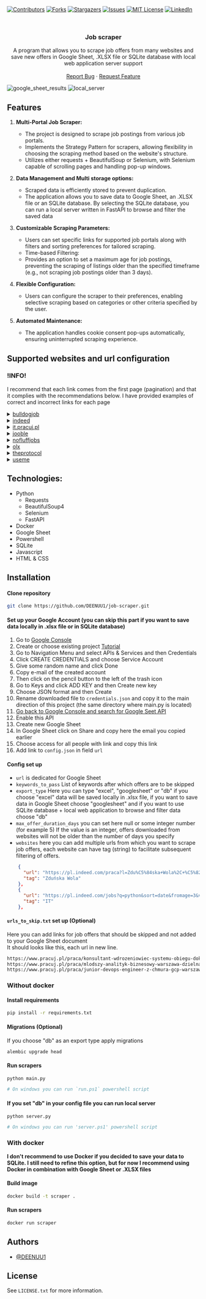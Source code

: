 [![Contributors][contributors-shield]][contributors-url]
[![Forks][forks-shield]][forks-url]
[![Stargazers][stars-shield]][stars-url]
[![Issues][issues-shield]][issues-url]
[![MIT License][license-shield]][license-url]
[![LinkedIn][linkedin-shield]][linkedin-url]



<br />
<div align="center">
  <h3 align="center">Job scraper</h3>

  <p align="center">
    A program that allows you to scrape job offers from many websites and save new offers in Google Sheet, .XLSX file or SQLite database with local web application server support
    <br />
    <br />
    <a href="https://github.com/DEENUU1/tvtime-scraper/issues">Report Bug</a>
    ·
    <a href="https://github.com/DEENUU1/tvtime-scraper/issues">Request Feature</a>
  </p>
</div>

<img src="assets/gs.png" alt="google_sheet_results">
<img src="assets/server2.png" alt="local_server">

## Features

1. **Multi-Portal Job Scraper:**
   - The project is designed to scrape job postings from various job portals.
   - Implements the Strategy Pattern for scrapers, allowing flexibility in choosing the scraping method based on the website's structure.
   - Utilizes either requests + BeautifulSoup or Selenium, with Selenium capable of scrolling pages and handling pop-up windows.

2. **Data Management and Multi storage options:**
   - Scraped data is efficiently stored to prevent duplication.
   - The application allows you to save data to Google Sheet, an .XLSX file or an SQLite database.
By selecting the SQLite database, you can run a local server written in FastAPI to browse and filter the saved data

3. **Customizable Scraping Parameters:**
   - Users can set specific links for supported job portals along with filters and sorting preferences for tailored scraping.
   - Time-based Filtering:
   - Provides an option to set a maximum age for job postings, preventing the scraping of listings older than the specified timeframe (e.g., not scraping job postings older than 3 days).

4. **Flexible Configuration:**
   - Users can configure the scraper to their preferences, enabling selective scraping based on categories or other criteria specified by the user.

5. **Automated Maintenance:**
   - The application handles cookie consent pop-ups automatically, ensuring uninterrupted scraping experience.

## Supported websites and url configuration

### !INFO! 
I recommend that each link comes from the first page (pagination) and that it complies with the recommendations below. I have provided examples of correct and incorrect links for each page

<details>
<summary><a href="https://bulldogjob.pl/">bulldogjob</a></summary>

```
# bulldogjob.pl url must ends with "/page,"

https://bulldogjob.pl/companies/jobs/page,  # valid
https://bulldogjob.pl/companies/jobs/s/skills,Python,JavaScript/page, #valid

https://bulldogjob.pl/companies/jobs/s/skills,Python,JavaScript # invalid
```

</details>

<details>
<summary><a href="https://pl.indeed.com/?from=gnav-jobsearch--indeedmobile">indeed</a></summary>

```
# indeed.com url have to include some parameters

https://pl.indeed.com/jobs?q=&l=Warszawa%2C+mazowieckie&from=searchOnHP&vjk=1593bca04b48ed8a # valid (choose Warsaw as a location)

https://pl.indeed.com/ # invalid

```

</details>
<details>
<summary><a href="https://it.pracuj.pl/praca">it.pracuj.pl</a></summary>

```
https://it.pracuj.pl/praca # valid
https://it.pracuj.pl/praca?itth=50%2C75 # valid
```

</details>
<details>
<summary><a href="https://pl.jooble.org/SearchResult">jooble</a></summary>

```
# Here you need to add some filters on the website, then copy url and scroll few times
# and then change `?p=` value to for example 10000 

https://pl.jooble.org/SearchResult?p=10000&rgns=Warszawa # valid
https://pl.jooble.org/SearchResult?rgns=Warszawa # invalid

```

</details>
<details>
<summary><a href="https://nofluffjobs.com/pl">nofluffjobs</a></summary>

```
https://nofluffjobs.com/pl # valid
https://nofluffjobs.com/pl/.NET?page=1&criteria=seniority%3Dtrainee,junior # valid
```

If script looped, please check this issue https://github.com/DEENUU1/job-scraper/issues/2

</details>
<details>
<summary><a href="https://www.olx.pl/praca/">olx</a></summary>

```
# Scraping data from OLX is a little more difficult
# First you need to go to https://www.olx.pl/praca/ and choose all filters that you need 
# Then click the right mouse button and go to Devtools
# Go to Network tab and refresh the page
# Scroll to the end and go to page 2 (pagination)
# Scroll to the end again and now in the Network tab search for a JSON with url like this "https://www.olx.pl/api/v1/offers/?offset=40&...."
# In my example it looks like this https://www.olx.pl/api/v1/offers/?offset=40&limit=40&category_id=4&filter_refiners=spell_checker&sl=18c34ade124x23bc10a5
# Then click links and go to previous 
# Cope this link from your browser and add to config.json file
```

</details>
<details>
<summary><a href="https://theprotocol.it/filtry/java;t/trainee,assistant;p">theprotocol</a></summary>

```
https://theprotocol.it/filtry/java;t/trainee,assistant;p # valid
https://theprotocol.it/praca # valid 
```

</details>
<details>
<summary><a href="https://useme.com/pl/jobs/category/programowanie-i-it,35/">useme</a></summary>

```
https://useme.com/pl/jobs/category/programowanie-i-it,35/ # valid
https://useme.com/pl/jobs/category/multimedia,36/ # valid
https://useme.com/pl/jobs/category/serwisy-internetowe,34/ # valid
https://useme.com/pl/jobs/category/serwisy-internetowe,34/sklepy-internetowe,97/ # valid
```

</details>



## Technologies:
- Python
  - Requests
  - BeautifulSoup4
  - Selenium
  - FastAPI
- Docker 
- Google Sheet
- Powershell
- SQLite
- Javascript
- HTML & CSS

## Installation

#### Clone repository
```bash
git clone https://github.com/DEENUU1/job-scraper.git
```

#### Set up your Google Account (you can skip this part if you want to save data locally in .xlsx file or in SQLite database)
1. Go to <a href="https://console.cloud.google.com/welcome?project=private-418116">Google Console</a>
2. Create or choose existing project <a href="https://developers.google.com/workspace/guides/create-project?hl=pl">Tutorial</a>
3. Go to Navigation Menu and select APIs & Services and then Credentials
4. Click CREATE CREDENTIALS and choose Service Account
5. Give some random name and click Done
6. Copy e-mail of the created account
7. Then click on the pencil button to the left of the trash icon
8. Go to Keys and click ADD KEY and then Create new key
9. Choose JSON format and then Create 
10. Rename downloaded file to `credentials.json` and copy it to the main direction of this project (the same directory where main.py is located)
11. <a href="https://console.cloud.google.com/marketplace/product/google/sheets.googleapis.com?q=search&referrer=search&project=private-418116" >Go back to Google Console and search for Google Seet API</a>
12. Enable this API
13. Create new Google Sheet 
14. In Google Sheet click on Share and copy here the email you copied earlier
15. Choose access for all people with link and copy this link
16. Add link to `config.json` in field `url`

#### Config set up
- `url` is dedicated for Google Sheet 
- `keywords_to_pass` List of keywords after which offers are to be skipped
- `export_type` Here you can type "excel", "googlesheet" or "db" if you choose "excel" data will be saved locally in .xlsx file, if you want to save data in Google Sheet choose "googlesheet" and if you want to use SQLite database + local web application to browse and filter data choose "db"
- `max_offer_duration_days` you can set here null or some integer number (for example 5) If the value is an integer, offers downloaded from websites will not be older than the number of days you specify
- `websites` here you can add multiple urls from which you want to scrape job offers, each website can have tag (string) to facilitate subsequent filtering of offers.
```json
    {
      "url": "https://pl.indeed.com/praca?l=Zdu%C5%84ska+Wola%2C+%C5%82%C3%B3dzkie&radius=10&sort=date&vjk=adc0ec0fd20bd577",
      "tag": "Zduńska Wola"
    },
    {
      "url": "https://pl.indeed.com/jobs?q=python&sort=date&fromage=3&vjk=a986e0ad45696cf8",
      "tag": "IT"
    },
```

#### `urls_to_skip.txt` set up **(Optional)**
Here you can add links for job offers that should be skipped and not added to your Google Sheet document
<br>
It should looks like this, each url in new line. 
```txt
https://www.pracuj.pl/praca/konsultant-wdrozeniowiec-systemu-obiegu-dokumentow-warszawa-poloneza-93,oferta,1003226213?s=4a77b1b9&searchId=MTcxMTM3NTM0NDY5NS4yNjcz
https://www.pracuj.pl/praca/mlodszy-analityk-biznesowy-warszawa-dzielna-60,oferta,1003211869?s=4a77b1b9&searchId=MTcxMTM3NTM0NDY5NS4yNjcz
https://www.pracuj.pl/praca/junior-devops-engineer-z-chmura-gcp-warszawa,oferta,1003220296?s=4a77b1b9&searchId=MTcxMTM3NTM0NDY5NS4yNjcz
```

### Without docker
#### Install requirements
```bash
pip install -r requirements.txt
```

#### Migrations (Optional)
If you choose "db" as an export type apply migrations
```bash
alembic upgrade head
```

#### Run scrapers
```bash
python main.py

# On windows you can run `run.ps1` powershell script
```

#### If you set "db" in your config file you can run local server
```bash
python server.py

# On windows you can run 'server.ps1' powershell script
```

### With docker
**I don't recommend to use Docker if you decided to save your data to SQLite. 
I still need to refine this option, but for now I recommend using Docker in combination with Google Sheet or .XLSX files**
#### Build image
```bash
docker build -t scraper .
```

#### Run scrapers
```bash
docker run scraper
```


## Authors

- [@DEENUU1](https://www.github.com/DEENUU1)

<!-- LICENSE -->

## License

See `LICENSE.txt` for more information.


<!-- MARKDOWN LINKS & IMAGES -->
<!-- https://www.markdownguide.org/basic-syntax/#reference-style-links -->

[contributors-shield]: https://img.shields.io/github/contributors/DEENUU1/job-scraper.svg?style=for-the-badge

[contributors-url]: https://github.com/DEENUU1/job-scraper/graphs/contributors

[forks-shield]: https://img.shields.io/github/forks/DEENUU1/job-scraper.svg?style=for-the-badge

[forks-url]: https://github.com/DEENUU1/job-scraper/network/members

[stars-shield]: https://img.shields.io/github/stars/DEENUU1/job-scraper.svg?style=for-the-badge

[stars-url]: https://github.com/DEENUU1/job-scraper/stargazers

[issues-shield]: https://img.shields.io/github/issues/DEENUU1/job-scraper.svg?style=for-the-badge

[issues-url]: https://github.com/DEENUU1/job-scraper/issues

[license-shield]: https://img.shields.io/github/license/DEENUU1/job-scraper.svg?style=for-the-badge

[license-url]: https://github.com/DEENUU1/job-scraper/blob/master/LICENSE.txt

[linkedin-shield]: https://img.shields.io/badge/-LinkedIn-black.svg?style=for-the-badge&logo=linkedin&colorB=555

[linkedin-url]: https://linkedin.com/in/kacper-wlodarczyk

[basic]: https://github.com/DEENUU1/job-scraper/blob/main/assets/v1_2/basic.gif?raw=true

[full]: https://github.com/DEENUU1/job-scraper/blob/main/assets/v1_2/full.gif?raw=true

[search]: https://github.com/DEENUU1/job-scraper/blob/main/assets/v1_2/search.gif?raw=true
